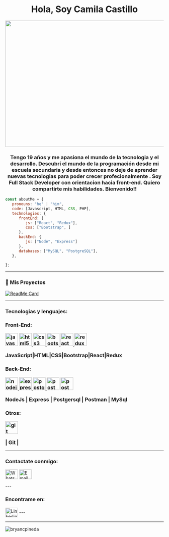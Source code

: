 <h1 align="center">Hola, Soy Camila Castillo</h1>

<img src="./img/Cod_Portada.gif" width="1500" height="400">

<h3 align="center">Tengo 19 años y me apasiona el mundo de la tecnologia y el desarrollo. Descubrí el mundo de la programación desde mi escuela secundaria y desde entonces no deje de aprender nuevas tecnologias para poder crecer profecionalmente . Soy Full Stack Developer con orientacion hacia front-end. Quiero compartirte mis habilidades. Bienvenido!!</h3>

```javascript
const aboutMe = {
   pronouns: "he" | "him",
   code: [Javascript, HTML, CSS, PHP],
   technologies: {
      frontEnd: {
         js: ["React", "Redux"],
         css: ["Bootstrap", ]
      },
      backEnd: {
         js: ["Node", "Express"]
      },
      databases: ["MySQL", "PostgreSQL"],
   },

};
```

---
### 👀 Mis Proyectos
[![ReadMe Card](https://github-readme-stats.vercel.app/api/pin/?username=CastilloCamila&repo=PI-Countries&theme=radical "AData-Structure-and-Algorithms")](https://github.com/Quananhle/Data-Structure-and-Algorithms)

 ---

<h3 align="left">Tecnologias y lenguajes:</h3>
<h3> Front-End:
<p align="left">  <a href="https://developer.mozilla.org/en-US/docs/Web/JavaScript" target="_blank"> <img src="https://upload.wikimedia.org/wikipedia/commons/thumb/9/99/Unofficial_JavaScript_logo_2.svg/1024px-Unofficial_JavaScript_logo_2.svg.png" alt="javascript" width="40" height="40"/></a>  
<a href="https://www.w3.org/html/" target="_blank"><img src="https://upload.wikimedia.org/wikipedia/commons/thumb/3/38/HTML5_Badge.svg/600px-HTML5_Badge.svg.png" alt="html5" width="40" height="40"/> </a>
<a href="https://www.w3schools.com/css/" target="_blank"> <img src="https://cdn4.iconfinder.com/data/icons/social-media-logos-6/512/121-css3-512.png" alt="css3" width="40" height="40"/> </a> 
<a href="https://getbootstrap.com" target="_blank"> <img src="https://upload.wikimedia.org/wikipedia/commons/thumb/b/b2/Bootstrap_logo.svg/1024px-Bootstrap_logo.svg.png" alt="bootstrap" width="40" height="40"/> </a> 
<a href="https://reactjs.org/" target="_blank"> <img src="https://seeklogo.com/images/R/react-logo-7B3CE81517-seeklogo.com.png" alt="react" width="40" height="40"/> </a> 
<a href="https://redux.js.org" target="_blank"> <img src="https://seeklogo.com/images/R/redux-logo-9CA6836C12-seeklogo.com.png" alt="redux" width="40" height="40"/> </a> </p> 
<p>JavaScript|HTML|CSS|Bootstrap|React|Redux</p>
<h3>Back-End:
<p>
<a href="https://nodejs.org" target="_blank"> <img src="https://cdn.pixabay.com/photo/2015/04/23/17/41/node-js-736399_960_720.png" alt="nodejs" height="40"/> </a>
<a href="https://expressjs.com" target="_blank"> <img src="https://i.cloudup.com/zfY6lL7eFa-3000x3000.png" alt="express" height="40"/> </a> 
<a href="https://www.postgresql.org" target="_blank"> <img src="https://upload.wikimedia.org/wikipedia/commons/thumb/2/29/Postgresql_elephant.svg/1200px-Postgresql_elephant.svg.png" alt="postgresql" width="40" height="40"/> </a> 
<a href="https://postman.com" target="_blank"> <img src="https://www.vectorlogo.zone/logos/getpostman/getpostman-icon.svg" alt="postman" width="40" height="40"/></a> 
<a href="https://www.mysql.com/" target="_blank"> <img src="https://cdn.worldvectorlogo.com/logos/mysql-6.svg" alt="postman" width="40" height="40"/></a> 
</p>
<p> NodeJs | Express | Postgersql | Postman | MySql </p>
<h3>Otros:
<p>
<a href="https://git-scm.com/" target="_blank"> <img src="https://www.vectorlogo.zone/logos/git-scm/git-scm-icon.svg" alt="git" width="40" height="40"/></a> 
</p>
<p>| Git |  </p>

---

<h3 align="left">Contactate conmigo:</h3>
<p align="left">
<a href="https://wa.me/+542995324123" target="_blank"><img align="center" src="https://cdn.jsdelivr.net/npm/simple-icons@3.0.1/icons/whatsapp.svg" alt="WhatsApp" height="30" width="40" /></a>
   <a href="mailto:camila.castillo.manrique@gmail.com" target="_blank"><img align="center" src="https://cdn.jsdelivr.net/npm/simple-icons@3.0.1/icons/gmail.svg" alt="Email" height="30" width="40" /></a>
   
</p>
---
   
   <h3 align="left">Encontrame en:</h3>
<p align="left">
<a href="https://www.linkedin.com/in/camilacastillo-fullstack-developer/" target="_blank"><img align="center" src="https://cdn.jsdelivr.net/npm/simple-icons@3.0.1/icons/linkedin.svg" alt="Linkedin" height="30" width="40" /></a>
 ---
   
 ---
<p><img align="left" src="https://github-readme-stats.vercel.app/api/top-langs?username=castillocamila&show_icons=true&theme=dark&locale=en&layout=compact" alt="bryancpineda" /></p>







